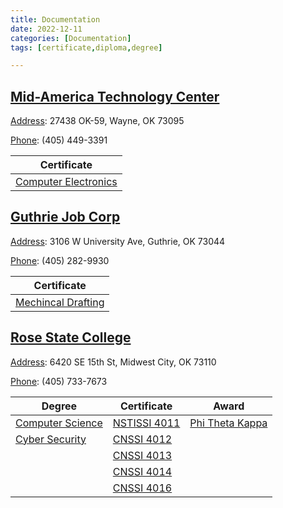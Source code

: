 ```yaml
---
title: Documentation
date: 2022-12-11
categories: [Documentation]
tags: [certificate,diploma,degree]

---
```


## [Mid-America Technology Center](https://www.matech.edu/)

[Address](https://www.google.com/maps/place/Mid-America+Technology+Center/@34.9125261,-97.3640634,15z/data=!4m2!3m1!1s0x0:0x86c79c024d2dd493?sa=X&ved=2ahUKEwjrva2ij_j7AhXKmmoFHTzuANQQ_BJ6BAhlEAg): 27438 OK-59, Wayne, OK 73095

[Phone](https://www.google.com/search?client=firefox-b-1-d&q=mid-america+technology+center+phone&ludocid=9711902655146480787&sa=X&ved=2ahUKEwjrva2ij_j7AhXKmmoFHTzuANQQ6BN6BAhUEAI): (405) 449-3391

| Certificate                                                |
| ---------------------------------------------------------- |
| [Computer Electronics](/PDF-Doc-Folder/midamericacert.pdf) |

## [Guthrie Job Corp](https://guthrie.jobcorps.gov/)

[Address](https://www.google.com/search?client=firefox-b-1-d&q=guthrie+job+corps+center+address&ludocid=11534168790417332603&sa=X&ved=2ahUKEwjL94bmj_j7AhUmlGoFHVqsAoQQ6BN6BAhcEAI): 3106 W University Ave, Guthrie, OK 73044

[Phone](https://www.google.com/search?client=firefox-b-1-d&q=guthrie+job+corps+center+phone&ludocid=11534168790417332603&sa=X&ved=2ahUKEwjL94bmj_j7AhUmlGoFHVqsAoQQ6BN6BAhWEAI): (405) 282-9930

| Certificate                                            |
| ------------------------------------------------------ |
| [Mechincal Drafting](/PDF-Doc-Folder/draftingcert.pdf) |

## [Rose State College](https://www.rose.edu/)

[Address](https://www.google.com/maps/place/Rose+State%2FMidwest+City+College/@35.4446054,-97.4137767,15z/data=!4m2!3m1!1s0x0:0xead205e725257a1d?sa=X&ved=2ahUKEwjTyrqajfj7AhUClmoFHecEBA0Q_BJ6BAhVEAg): 6420 SE 15th St, Midwest City, OK 73110

[Phone](https://www.google.com/search?client=firefox-b-1-d&sa=X&biw=1193&bih=1140&q=rose+state+college+phone&ludocid=16920593240303172125&ved=2ahUKEwjTyrqajfj7AhUClmoFHecEBA0Q6BN6BAhPEAI): (405) 733-7673

| Degree                                                   | Certificate                                   | Award                                                 |
| -------------------------------------------------------- | --------------------------------------------- | ----------------------------------------------------- |
| [Computer Science](/PDF-Doc-Folder/AAS-DBDEV-Degree.pdf) | [NSTISSI 4011](/PDF-Doc-Folder/cnssi4011.pdf) | [Phi Theta Kappa](/PDF-Doc-Folder/ptk_membership.pdf) |
| [Cyber Security](/PDF-Doc-Folder/AAS-NET-CYB-Degree.pdf) | [CNSSI 4012](/PDF-Doc-Folder/cnssi4012.pdf)   |                                                       |
|                                                          | [CNSSI 4013](/PDF-Doc-Folder/cnssi4013.pdf)   |                                                       |
|                                                          | [CNSSI 4014](/PDF-Doc-Folder/cnssi4014.pdf)   |                                                       |
|                                                          | [CNSSI 4016](/PDF-Doc-Folder/cnssi4016.pdf)   |                                                       |
